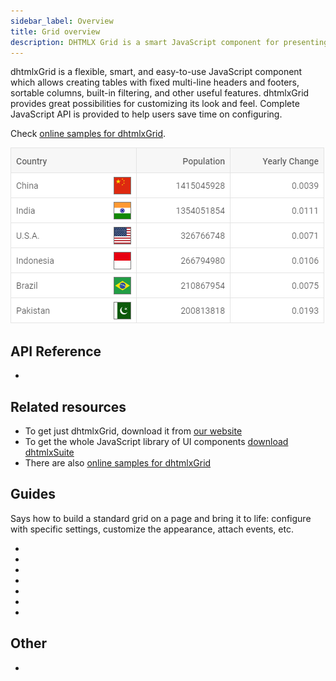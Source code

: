 ```yaml
---
sidebar_label: Overview
title: Grid overview
description: DHTMLX Grid is a smart JavaScript component for presenting data in a tabular way. Complete API provides a lot of versatile features, e.g. sorting columns, keyboard navigation, styling cells, drag-n-drop of rows and columns, etc.
---          
```


dhtmlxGrid is a flexible, smart, and easy-to-use JavaScript component which allows creating tables with fixed multi-line headers and footers, sortable columns, 
built-in filtering, and other useful features. dhtmlxGrid provides great possibilities for customizing its look and feel. Complete JavaScript API is provided to help users save time on configuring.

Check [online samples for dhtmlxGrid](https://docs.dhtmlx.com/suite/samples/grid/).  

![](../assets/grid/grid_front.png)

## API Reference

- [](grid/api/refs/grid.md)

## Related resources

- To get just dhtmlxGrid, download it from [our website](https://dhtmlx.com/docs/products/dhtmlxGrid/download.shtml)
- To get the whole JavaScript library of UI components [download dhtmlxSuite](https://dhtmlx.com/docs/products/dhtmlxSuite/download.shtml)          
- There are also [online samples for dhtmlxGrid](https://docs.dhtmlx.com/suite/samples/grid/)  

## Guides

Says how to build a standard grid on a page and bring it to life: configure with specific settings, customize the appearance, attach events, etc.

- [](grid/initialization.md)
- [](grid/configuration.md)
- [](grid/data_loading.md)
- [](grid/usage.md)
- [](grid/usage_selection.md)
- [](grid/customization.md)
- [](grid/events.md)

## Other

- [](../migration.md)
